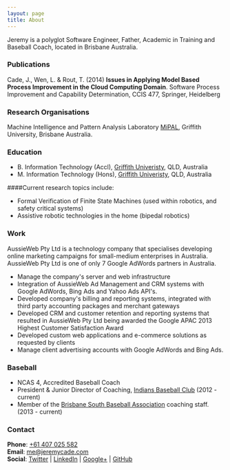```yaml
---
layout: page
title: About
---
```


<p class="message">
  Jeremy is a polyglot Software Engineer, Father, Academic in Training and Baseball Coach, located in Brisbane Australia. 
</p>


### Publications
Cade, J., Wen, L. & Rout, T. (2014) **Issues in Applying Model Based Process Improvement in the Cloud Computing Domain**. Software Process Improvement and Capability Determination, CCIS 477, Springer, Heidelberg

### Research Organisations
Machine Intelligence and Pattern Analysis Laboratory [MiPAL](http://www.mipal.net.au), Griffith University, Brisbane Australia.

### Education
- B. Information Technology (Accl), [Griffith Univeristy](http://www.griffith.edu.au), QLD, Australia
- M. Information Technology (Hons), [Griffith Univeristy](http://www.griffith.edu.au), QLD, Australia

####Current research topics include:
- Formal Verification of Finite State Machines (used within robotics, and safety critical systems) 
- Assistive robotic technologies in the home (bipedal robotics)

### Work 
AussieWeb Pty Ltd is a technology company that specialises developing online marketing campaigns for small-medium enterprises in Australia. AussieWeb Pty Ltd is one of only 7 Google AdWords partners in Australia. 

- Manage the company's server and web infrastructure
- Integration of AussieWeb Ad Management and CRM systems with Google AdWords, Bing Ads and Yahoo Ads API's.
- Developed company's billing and reporting systems, integrated with third party accounting packages and merchant gateways
- Developed CRM and customer retention and reporting systems that resulted in AussieWeb Pty Ltd being awarded the Google APAC 2013 Highest Customer Satisfaction Award
- Developed custom web applications and e-commerce solutions as requested by clients
- Manage client advertising accounts with Google AdWords and Bing Ads.


### Baseball
- NCAS 4, Accredited Baseball Coach
- President & Junior Director of Coaching, [Indians Baseball Club](http://www.indians.org.au) (2012 - current)
- Member of the [Brisbane South Baseball Association](http://bsba.baseball.com.au) coaching staff. (2013 - current) 

### Contact
**Phone**: [+61 407 025 582](tel://+61407025582)<br />
**Email**: [me@jeremycade.com](mailto://me@jeremycade.com)<br />
**Social**: [Twitter](https://twitter.com/jcade83) | [LinkedIn](http://au.linkedin.com/in/jeremycade) | [Google+](https://plus.google.com/+JeremyCade/) | [GitHub](https://github.com/JeremyCade)